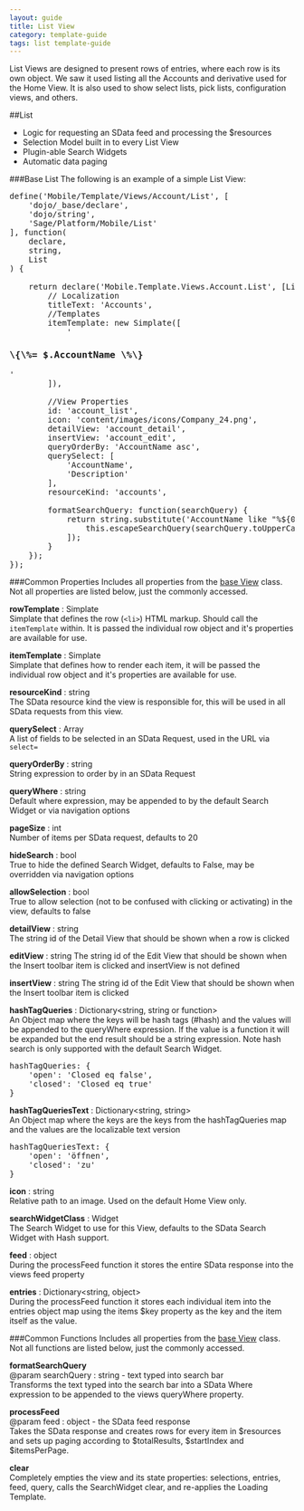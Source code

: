 ```yaml
---
layout: guide
title: List View
category: template-guide
tags: list template-guide
---
```

List Views are designed to present rows of entries, where each row is its own object. We saw it used listing all the Accounts and derivative used for the Home View. It is also used to show select lists, pick lists, configuration views, and others.

##List
* Logic for requesting an SData feed and processing the $resources   
* Selection Model built in to every List View   
* Plugin-able Search Widgets   
* Automatic data paging

###Base List
The following is an example of a simple List View:
<pre class="brush: js">
define('Mobile/Template/Views/Account/List', [
    'dojo/_base/declare',
    'dojo/string',
    'Sage/Platform/Mobile/List'
], function(
    declare,
    string,
    List
) {

    return declare('Mobile.Template.Views.Account.List', [List], {
        // Localization
        titleText: 'Accounts',
        //Templates
        itemTemplate: new Simplate([
            '<h3>\{\%= $.AccountName \%\}</h3>'
        ]),

        //View Properties
        id: 'account_list',
        icon: 'content/images/icons/Company_24.png',
        detailView: 'account_detail',
        insertView: 'account_edit',
        queryOrderBy: 'AccountName asc',
        querySelect: [
            'AccountName',
            'Description'
        ],
        resourceKind: 'accounts',

        formatSearchQuery: function(searchQuery) {
            return string.substitute('AccountName like "%${0}%"', [
                this.escapeSearchQuery(searchQuery.toUpperCase())
            ]);
        }
    });
});
</pre>

###Common Properties
Includes all properties from the [base View](https://github.com/Sage/argos-template/wiki/Views) class. Not all properties are listed below, just the commonly accessed.

**rowTemplate** : Simplate   
Simplate that defines the row (`<li>`) HTML markup. Should call the `itemTemplate` within. It is passed the individual row object and it's properties are available for  use.

**itemTemplate** : Simplate   
Simplate that defines how to render each item, it will be passed the individual row object and it's properties are available for use.

**resourceKind** : string    
The SData resource kind the view is responsible for, this will be used in all SData requests from this view.

**querySelect** : Array<string>   
A list of fields to be selected in an SData Request, used in the URL via `select=`

**queryOrderBy** : string   
String expression to order by in an SData Request

**queryWhere** : string   
Default where expression, may be appended to by the default Search Widget or via navigation options

**pageSize** : int   
Number of items per SData request, defaults to 20

**hideSearch** : bool   
True to hide the defined Search Widget, defaults to False, may be overridden via navigation options

 **allowSelection** : bool   
True to allow selection (not to be confused with clicking or activating) in the view, defaults to false

**detailView** : string   
The string id of the Detail View that should be shown when a row is clicked

**editView** : string
The string id of the Edit View that should be shown when the Insert toolbar item is clicked and insertView is not defined

**insertView** : string
The string id of the Edit View that should be shown when the Insert toolbar item is clicked

**hashTagQueries** : Dictionary<string, string or function>   
An Object map where the keys will be hash tags (#hash) and the values will be appended to the queryWhere expression. If the value is a function it will be expanded but the end result should be a string expression. Note hash search is only supported with the default Search Widget.
<pre class="brush: js">
hashTagQueries: {
    'open': 'Closed eq false',
    'closed': 'Closed eq true'
}
</pre>

**hashTagQueriesText** : Dictionary<string, string>   
An Object map where the keys are the keys from the hashTagQueries map and the values are the localizable text version
<pre class="brush: js">
hashTagQueriesText: {
    'open': 'öffnen',
    'closed': 'zu'
}
</pre>

**icon** : string   
Relative path to an image. Used on the default Home View only.

**searchWidgetClass** : Widget   
The Search Widget to use for this View, defaults to the SData Search Widget with Hash support.

**feed** : object   
During the processFeed function it stores the entire SData response into the views feed property

**entries** : Dictionary<string, object>    
During the processFeed function it stores each individual item into the entries object map using the items $key property as the key and the item itself as the value.

###Common Functions
Includes all properties from the [base View](https://github.com/Sage/argos-template/wiki/Views) class. Not all functions are listed below, just the commonly accessed.

**formatSearchQuery**   
@param searchQuery : string - text typed into search bar    
Transforms the text typed into the search bar into a SData Where expression to be appended to the views queryWhere property.

**processFeed**   
@param feed : object - the SData feed response   
Takes the SData response and creates rows for every item in $resources and sets up paging according to $totalResults, $startIndex and $itemsPerPage.

**clear**   
Completely empties the view and its state properties: selections, entries, feed, query, calls the SearchWidget clear, and re-applies the Loading Template.